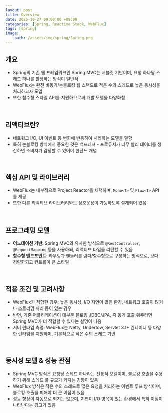 ```yaml
---
layout: post
title: Overview
date: 2025-10-27 09:00:00 +09:00
categories: [Spring, Reactive Stack, WebFlux]
tags: [spring]
image:
    path: /assets/img/spring/Spring.png
---
```


## 개요

- Spring의 기존 웹 프레임워크인 Spring MVC는 서블릿 기반이며, 요청 하나당 스레드 하나를 할당하는 방식이 일반적
- WebFlux는 완전 비동기/논블로킹 웹 스택으로 적은 수의 스레드로 높은 동시성을 처리하고자 도입
- 또한 함수형 스타일 API를 지원하으로써 개발 모델을 다양화함

<br>

## 리액티브란?

- 네트워크 I/O, UI 이벤트 등 변화에 반응하여 처리하는 모델을 말함
- 특히 논블로킹 방식에서 중요한 것은 백프레셔 - 프로듀서가 너무 빨리 데이터를 생산하면 소비자가 감당할 수 있어야 한단느 개념

<br>

##  핵심 API 및 라이브러리

- WebFlux는 내부적으로 Project Reactor를 채택하며, `Mono<T>` 및 `Flux<T>` API를 제공
- 또한 다른 리액티브 라이브러리와도 상호운용이 가능하도록 설계되어 있음

<br>

## 프로그래밍 모델

- **어노테이션 기반**: Spring MVC와 유사한 방식으로 `@RestController`, `@RequestMapping` 등을 사용하되, 리액티브 타입을 리턴할 수 있음
- **함수형 엔드포인트**: 라우팅과 핸들러를 람다/함수형으로 구성하는 방식으로, 보다 경량화되고 컨트롤이 큰 스타일

<br>

## 적용 조건 및 고려사항

- WebFlux가 적합한 경우: 높은 동시성, I/O 지연이 많은 환경, 네트워크 호출이 많거나 스트리밍 처리 등이 있는 경우
- 반면, 기존 어플리케이션이 대부분 블로킹 JDBC/JPA, 즉 동기 호출 위주라면 Spring MVC가 더 적합할 수 있다는 설명이 나옴
- 서버 런타임 측명: WebFlux는 Netty, Undertow, Servlet 3.1+ 컨테이너 등 다양한 런타임을 지원하며, 기본적으로 작은 수의 스레드 기반

<br>

## 동시성 모델 & 성능 관점

- Spring MVC 방식은 요청당 스레드 하나라는 전통적 모델이며, 블로킹 호출을 수용하기 위해 스레드 풀 규모가 커지는 경향이 있음
- WebFlux 방식은 작은 수의 스레드로 많은 요청을 처리하는 이벤트 루프 방식이며, 블로킹 호출을 피해야 더 큰 이점이 있음
- 성능 향상이 자동으로 되지는 않으며, 지연이 I/O 병목이 있는 환경에서 특히 이점이 나타난다는 경고가 있음